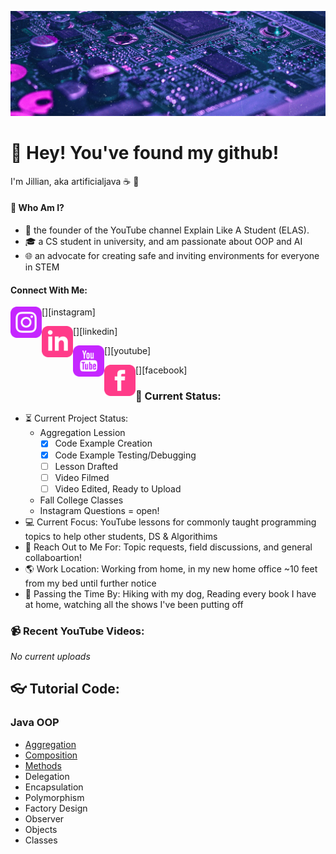[![Header](https://github.com/artificialjava/artificialjava/blob/master/github.png?raw=true "Header")](https://www.instagram.com/jilliana_anderson/)

# :wave: Hey! You've found my github!
I'm Jillian, aka artificialjava :coffee: :sunrise_over_mountains:

#### :cherry_blossom: Who Am I?
- :memo: the founder of the YouTube channel Explain Like A Student (ELAS). 
- :mortar_board: a CS student in university, and am passionate about OOP and AI
- :globe_with_meridians: an advocate for creating safe and inviting environments for everyone in STEM

#### Connect With Me:
[<img align="left" alt="https://www.instagram.com/jilliana_anderson/" width="50px" src="https://github.com/artificialjava/artificialjava/blob/master/iconmonstr-instagram-13-240.png?raw=true" />][instagram]

[<img align="left" alt="https://www.linkedin.com/in/jillianaanderson/" width="50px" src="https://github.com/artificialjava/artificialjava/blob/master/iconmonstr-linkedin-3-240.png?raw=true" />][linkedin]

[<img align="left" alt="https://www.youtube.com/channel/UCDDz9oojRgKkLCNdOJBAeKw/featured" width="50px" src="https://github.com/artificialjava/artificialjava/blob/master/iconmonstr-youtube-3-240.png?raw=true" />][youtube]

[<img align="left" alt="https://www.facebook.com/jillianaand/" width="50px" src="https://github.com/artificialjava/artificialjava/blob/master/iconmonstr-facebook-3-240%20(1).png?raw=true" />][facebook]

### :house_with_garden: Current Status:
- :hourglass_flowing_sand: Current Project Status: 
   - Aggregation Lession
     - [x] Code Example Creation
     - [x] Code Example Testing/Debugging
     - [ ] Lesson Drafted
     - [ ] Video Filmed
     - [ ] Video Edited, Ready to Upload
   - Fall College Classes
   - Instagram Questions = open!
- :computer: Current Focus: YouTube lessons for commonly taught programming topics to help other students, DS & Algorithims
- :speech_balloon: Reach Out to Me For: Topic requests, field discussions, and general collaboartion!
- :earth_americas: Work Location: Working from home, in my new home office ~10 feet from my bed until further notice
- :dog: Passing the Time By: Hiking with my dog, Reading every book I have at home, watching all the shows I've been putting off

### :video_camera: Recent YouTube Videos:
 *No current uploads*

## :eyeglasses: Tutorial Code: 
### Java OOP
- [Aggregation](https://github.com/artificialjava/AggregationExample)
- [Composition](https://github.com/artificialjava/CompositionExample)
- [Methods](https://github.com/artificialjava/MethodsExample)
- Delegation
- Encapsulation
- Polymorphism
- Factory Design
- Observer
- Objects
- Classes
